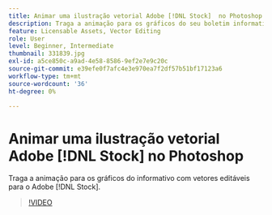```yaml
---
title: Animar uma ilustração vetorial Adobe [!DNL Stock]  no Photoshop
description: Traga a animação para os gráficos do seu boletim informativo com vetores editáveis para o Adobe [!DNL Stock]
feature: Licensable Assets, Vector Editing
role: User
level: Beginner, Intermediate
thumbnail: 331839.jpg
exl-id: a5ce850c-a9ad-4e58-8586-9ef2e7e9c20c
source-git-commit: e39efe0f7afc4e3e970ea7f2df57b51bf17123a6
workflow-type: tm+mt
source-wordcount: '36'
ht-degree: 0%

---
```


# Animar uma ilustração vetorial Adobe [!DNL Stock] no Photoshop

Traga a animação para os gráficos do informativo com vetores editáveis para o Adobe [!DNL Stock].

>[!VIDEO](https://video.tv.adobe.com/v/331839?hidetitle=true)
